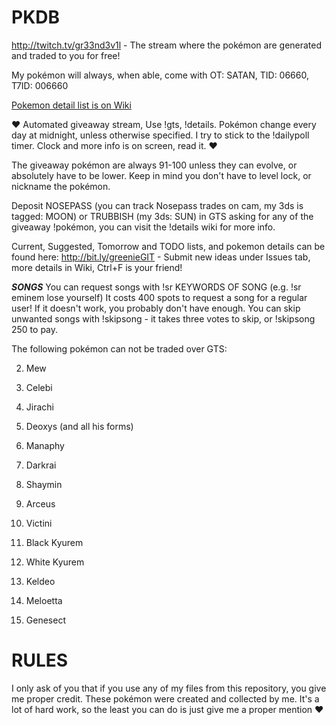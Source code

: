 # PKDB

 http://twitch.tv/gr33nd3v1l - The stream where the pokémon are generated and traded to you for free!
 
 My pokémon will always, when able, come with OT: SATAN, TID: 06660, T7ID: 006660

[Pokemon detail list is on Wiki](https://github.com/gr33nd3v1l/PKDB/wiki)

♥ Automated giveaway stream, Use !gts, !details. Pokémon change every day at midnight, unless otherwise specified. I try to stick to the !dailypoll timer. Clock and more info is on screen, read it. ♥

The giveaway pokémon are always 91-100 unless they can evolve, or absolutely have to be lower. Keep in mind you don't have to level lock, or nickname the pokémon.

Deposit NOSEPASS (you can track Nosepass trades on cam, my 3ds is tagged: MOON) or TRUBBISH (my 3ds: SUN) in GTS asking for any of the giveaway !pokémon, you can visit the !details wiki for more info.

Current, Suggested, Tomorrow and TODO lists, and pokemon details can be found here: http://bit.ly/greenieGIT - Submit new ideas under Issues tab, more details in Wiki, Ctrl+F is your friend!

___SONGS___
You can request songs with !sr KEYWORDS OF SONG (e.g. !sr eminem lose yourself)
It costs 400 spots to request a song for a regular user! If it doesn't work, you probably don't have enough.
You can skip unwanted songs with !skipsong - it takes three votes to skip, or !skipsong 250 to pay.

The following pokémon can not be traded over GTS:


2. Mew

3. Celebi

4. Jirachi

5. Deoxys (and all his forms)

6. Manaphy

7. Darkrai

8. Shaymin

9. Arceus

10. Victini

11. Black Kyurem

12. White Kyurem

13. Keldeo

14. Meloetta

15. Genesect


# RULES

I only ask of you that if you use any of my files from this repository, you give me proper credit. These pokémon were created and collected by me. It's a lot of hard work, so the least you can do is just give me a proper mention ❤
